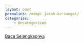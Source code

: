 ```yaml
---
layout: post
permalink: /mimpi-jatuh-ke-sungai/
categories:
    - Uncategorized
---
```


[Baca Selengkapnya](/03)